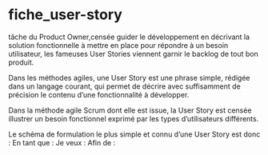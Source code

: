 # fiche_user-story


tâche du Product Owner,censée guider le développement en décrivant la solution fonctionnelle à mettre en place pour répondre à un besoin utilisateur, les fameuses User Stories viennent garnir le backlog de tout bon produit.

Dans les méthodes agiles, une User Story est une phrase simple, rédigée dans un langage courant, qui permet de décrire avec suffisamment de précision le contenu d’une fonctionnalité à développer.

Dans la méthode agile Scrum dont elle est issue, la User Story est censée illustrer un besoin fonctionnel exprimé par les types d’utilisateurs différents.

Le schéma de formulation le plus simple et connu d’une User Story est donc :
En tant que :
Je veux :
Afin de :


